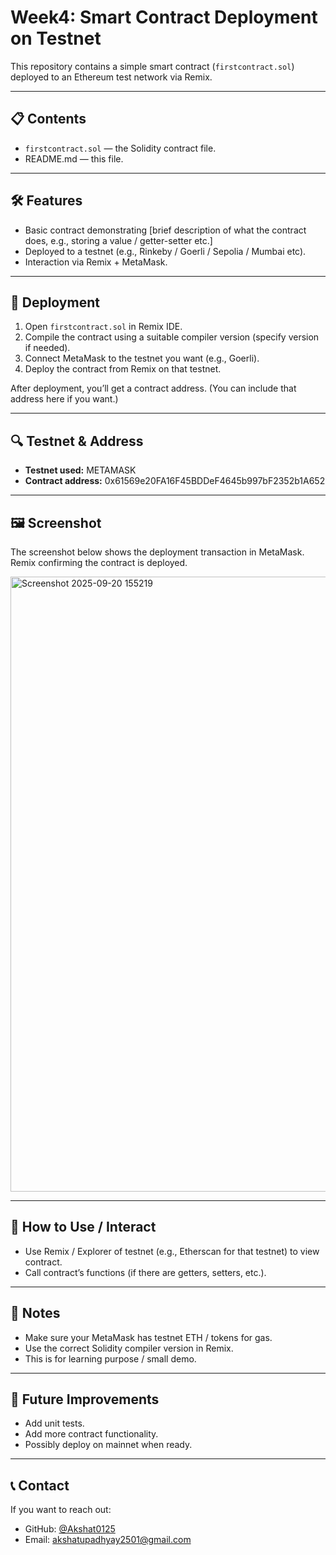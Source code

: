 # Week4: Smart Contract Deployment on Testnet

This repository contains a simple smart contract (`firstcontract.sol`) deployed to an Ethereum test network via Remix.

---

## 📋 Contents

- `firstcontract.sol` — the Solidity contract file.  
- README.md — this file.  

---

## 🛠️ Features

- Basic contract demonstrating [brief description of what the contract does, e.g., storing a value / getter-setter etc.]  
- Deployed to a testnet (e.g., Rinkeby / Goerli / Sepolia / Mumbai etc).  
- Interaction via Remix + MetaMask.  

---

## 🚀 Deployment

1. Open `firstcontract.sol` in Remix IDE.  
2. Compile the contract using a suitable compiler version (specify version if needed).  
3. Connect MetaMask to the testnet you want (e.g., Goerli).  
4. Deploy the contract from Remix on that testnet.  

After deployment, you’ll get a contract address. (You can include that address here if you want.)

---

## 🔍 Testnet & Address

- **Testnet used:** METAMASK
- **Contract address:** 0x61569e20FA16F45BDDeF4645b997bF2352b1A652

---

## 🖼️ Screenshot

The screenshot below shows the deployment transaction in MetaMask. Remix confirming the contract is deployed.

<img width="1918" height="984" alt="Screenshot 2025-09-20 155219" src="https://github.com/user-attachments/assets/f781e1db-860e-4a0b-a1ab-72bc65618736" />


---

## 📄 How to Use / Interact

- Use Remix / Explorer of testnet (e.g., Etherscan for that testnet) to view contract.  
- Call contract’s functions (if there are getters, setters, etc.).  

---

## 📌 Notes

- Make sure your MetaMask has testnet ETH / tokens for gas.  
- Use the correct Solidity compiler version in Remix.  
- This is for learning purpose / small demo.  

---

## 🧪 Future Improvements

- Add unit tests.  
- Add more contract functionality.  
- Possibly deploy on mainnet when ready.

---

## 📞 Contact

If you want to reach out:  
- GitHub: [@Akshat0125](https://github.com/Akshat0125)  
- Email: akshatupadhyay2501@gmail.com

